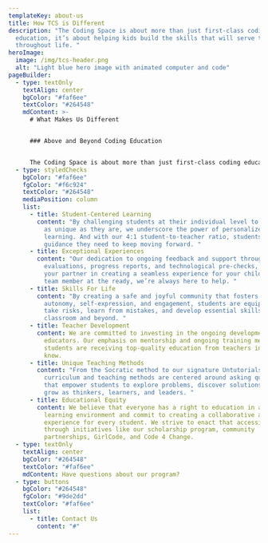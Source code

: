 ```yaml
---
templateKey: about-us
title: How TCS is Different
description: "The Coding Space is about more than just first-class coding
  education, it’s about helping kids build the skills that will serve them
  throughout life. "
heroImage:
  image: /img/tcs-header.png
  alt: "Light blue hero image with animated computer and code"
pageBuilder:
  - type: textOnly
    textAlign: center
    bgColor: "#faf6ee"
    textColor: "#264548"
    mdContent: >-
      # What Makes Us Different


      ### Above and Beyond Coding Education


      The Coding Space is about more than just first-class coding education, it’s about helping kids build the skills that will serve them throughout life. Here’s how we go above and beyond:
  - type: styledChecks
    bgColor: "#faf6ee"
    fgColor: "#f6c924"
    textColor: "#264548"
    mediaPosition: column
    list:
      - title: Student-Centered Learning
        content: "By challenging students at their individual level to create projects
          as unique as they are, we underscore the power of personalized
          learning. And with our 4:1 student-to-teacher ratio, students get the
          guidance they need to keep moving forward. "
      - title: Exceptional Experiences
        content: "Our dedication to ongoing feedback and support through skill
          evaluations, progress reports, and technological pre-checks, makes us
          your partner in creating a seamless experience for your child. With a
          team member at the ready, we’re always here to help. "
      - title: Skills For Life
        content: "By creating a safe and joyful community that fosters curiosity,
          autonomy, self-expression, and engagement, students are equipped to
          take risks, learn from mistakes, and develop essential skills for the
          classroom and beyond. "
      - title: Teacher Development
        content: We are committed to investing in the ongoing development of our
          educators. Our emphasis on mentorship and ongoing training mean
          students are receiving top-quality education from teachers in the
          know.
      - title: Unique Teaching Methods
        content: "From the Socratic method to our signature Untutorials, our specialized
          curriculum and teaching methods are centered around asking questions
          that empower students to explore problems, discover solutions, and
          grow as thinkers, learners, and leaders. "
      - title: Educational Equity
        content: We believe that everyone has a right to education in a supportive
          learning environment and commit to creating a collaborative and joyful
          experience for every student. We strive to enact that accessibility
          through initiatives like our scholarship program, community
          partnerships, GirlCode, and Code 4 Change.
  - type: textOnly
    textAlign: center
    bgColor: "#264548"
    textColor: "#faf6ee"
    mdContent: Have questions about our program?
  - type: buttons
    bgColor: "#264548"
    fgColor: "#9de2dd"
    textColor: "#faf6ee"
    list:
      - title: Contact Us
        content: "#"
---
```

